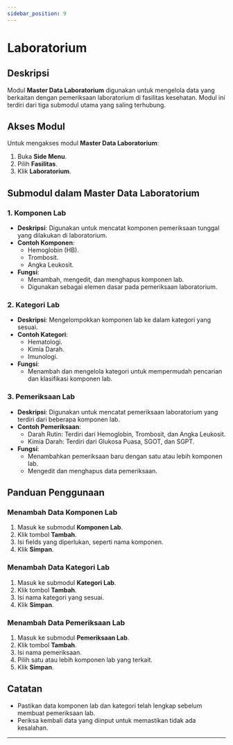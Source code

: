 ```yaml
---
sidebar_position: 9
---
```


# Laboratorium

## Deskripsi
Modul **Master Data Laboratorium** digunakan untuk mengelola data yang berkaitan dengan pemeriksaan laboratorium di fasilitas kesehatan. Modul ini terdiri dari tiga submodul utama yang saling terhubung.

## Akses Modul
Untuk mengakses modul **Master Data Laboratorium**:

1. Buka **Side Menu**.
2. Pilih **Fasilitas**.
3. Klik **Laboratorium**.

## Submodul dalam Master Data Laboratorium

### 1. Komponen Lab
- **Deskripsi**: Digunakan untuk mencatat komponen pemeriksaan tunggal yang dilakukan di laboratorium.
- **Contoh Komponen**:
  - Hemoglobin (HB).
  - Trombosit.
  - Angka Leukosit.
- **Fungsi**:
  - Menambah, mengedit, dan menghapus komponen lab.
  - Digunakan sebagai elemen dasar pada pemeriksaan laboratorium.

### 2. Kategori Lab
- **Deskripsi**: Mengelompokkan komponen lab ke dalam kategori yang sesuai.
- **Contoh Kategori**:
  - Hematologi.
  - Kimia Darah.
  - Imunologi.
- **Fungsi**:
  - Menambah dan mengelola kategori untuk mempermudah pencarian dan klasifikasi komponen lab.

### 3. Pemeriksaan Lab
- **Deskripsi**: Digunakan untuk mencatat pemeriksaan laboratorium yang terdiri dari beberapa komponen lab.
- **Contoh Pemeriksaan**:
  - Darah Rutin: Terdiri dari Hemoglobin, Trombosit, dan Angka Leukosit.
  - Kimia Darah: Terdiri dari Glukosa Puasa, SGOT, dan SGPT.
- **Fungsi**:
  - Menambahkan pemeriksaan baru dengan satu atau lebih komponen lab.
  - Mengedit dan menghapus data pemeriksaan.

## Panduan Penggunaan

### Menambah Data Komponen Lab
1. Masuk ke submodul **Komponen Lab**.
2. Klik tombol **Tambah**.
3. Isi fields yang diperlukan, seperti nama komponen.
4. Klik **Simpan**.

### Menambah Data Kategori Lab
1. Masuk ke submodul **Kategori Lab**.
2. Klik tombol **Tambah**.
3. Isi nama kategori yang sesuai.
4. Klik **Simpan**.

### Menambah Data Pemeriksaan Lab
1. Masuk ke submodul **Pemeriksaan Lab**.
2. Klik tombol **Tambah**.
3. Isi nama pemeriksaan.
4. Pilih satu atau lebih komponen lab yang terkait.
5. Klik **Simpan**.

## Catatan
- Pastikan data komponen lab dan kategori telah lengkap sebelum membuat pemeriksaan lab.
- Periksa kembali data yang diinput untuk memastikan tidak ada kesalahan.

---